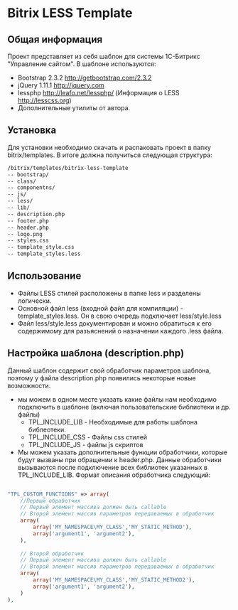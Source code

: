 Bitrix LESS Template
=========

Общая информация
--
Проект представляет из себя шаблон для системы 1С-Битрикс "Управление сайтом". 
В шаблоне используются:
- Bootstrap 2.3.2 http://getbootstrap.com/2.3.2
- jQuery 1.11.1 http://jquery.com
- lessphp http://leafo.net/lessphp/ (Информация о LESS http://lesscss.org)
- Дополнительные утилиты от автора.

Установка
--
Для установки необходимо скачать и распаковать проект в папку bitrix/templates. В итоге должна получиться следующая структура:
```sh
/bitrix/templates/bitrix-less-template
-- bootstrap/
-- class/
-- componentns/
-- js/
-- less/
-- lib/
-- description.php
-- footer.php
-- header.php
-- logo.png
-- styles.css
-- template_style.css
-- template_styles.less

```

Использование
--
- Файлы LESS стилей расположены в папке less и разделены логически. 
- Основной файл less (входной файл для компиляции) - template_styles.less. Он в свою очередь подключает less/style.less
- Файл less/style.less документирован и можно обратиться к его содержимому для разъяснений о назначении каждого .less файла.

Настройка шаблона (description.php)
----
Данный шаблон содержит свой обработчик параметров шаблона, поэтому у файла description.php появились некоторые новые возможности.
- мы можем в одном месте указать какие файлы нам необходимо подключить в шаблоне (включая пользовательские библиотеки и др. файлы)
    - TPL_INCLUDE_LIB - Необходимые для работы шаблона библеотеки. 
    - TPL_INCLUDE_CSS - Файлы css стилей
    - TPL_INCLUDE_JS - файлы js скриптов
- Мы можем указать дополнительные функции обработчики, которые будут вызваны при обращении к header.php. Данные обработчики вызываются после подключение всех библиотек указанных в TPL_INCLUDE_LIB. Формат описания обработчика следующий:

```php

"TPL_CUSTOM_FUNCTIONS" => array(
    //Первый обработчик
    // Первый элемент массива должен быть callable 
    // Второй элемент массив параметров передаваемых в обработчик
    array(
        array('MY_NAMESPACE\MY_CLASS','MY_STATIC_METHOD'),
        array('argument1', 'argument2'),
    ),
    
    // Второй обработчик
    // Первый элемент массива должен быть callable 
    // Второй элемент массив параметров передаваемых в обработчик
    array(
        array('MY_NAMESPACE\MY_CLASS','MY_STATIC_METHOD2'),
        array('argument1', 'argument2'),
    )    
),

```
